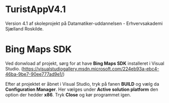 TuristAppV4.1
=============
Version 4.1 af skoleprojekt på Datamatiker-uddannelsen - Erhvervsakademi Sjælland Roskilde.

Bing Maps SDK
=============
Ved donwload af projekt, sørg for at have <b>Bing Maps SDK</b> installeret i Visual Studio. (https://visualstudiogallery.msdn.microsoft.com/224eb93a-ebc4-46ba-9be7-90ee777ad9e1/)

Efter at projektet er åbnet i Visual Studio, tryk på fanen <b>BUILD</b> og vælg da <b>Configuration Manager</b>. Her vælges under <b>Active solution platform</b> den option der hedder <b>x86</b>. Tryk <b>Close</b> og kør programmet igen.
